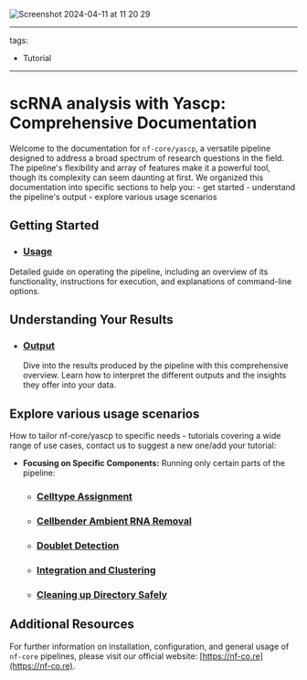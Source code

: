 ![Screenshot 2024-04-11 at 11 20 29](https://github.com/wtsi-hgi/yascp/assets/22347136/a0aab7d8-57ec-49cb-bceb-ed734b04a8de)

---
tags:
  - Tutorial
---


# scRNA analysis with Yascp: Comprehensive Documentation

Welcome to the documentation for `nf-core/yascp`, a versatile pipeline designed to address a broad spectrum of research questions in the field. The pipeline's flexibility and array of features make it a powerful tool, though its complexity can seem daunting at first. We organized this documentation into specific sections to help you: 
    - get started
    - understand the pipeline's output
    - explore various usage scenarios

## Getting Started
- ### **[Usage](usage.md)** 
 Detailed guide on operating the pipeline, including an overview of its functionality, instructions for execution, and explanations of command-line options.
## Understanding Your Results
- ### **[Output](output.md)** 
  Dive into the results produced by the pipeline with this comprehensive overview. Learn how to interpret the different outputs and the insights they offer into your data.

## Explore various usage scenarios

How to tailor nf-core/yascp to specific needs -  tutorials covering a wide range of use cases, contact us to suggest a new one/add your tutorial:

<!---
- **[Running the Full Pipeline](full_pipeline_tutorial.md):** A step-by-step guide to executing the complete workflow.
- **[Excluding Cellbender Ambient RNA Removal](no_cb_full_pipeline.md):** Opt for this tutorial if GPU resources are unavailable.
- **[Full pipeline with available Genotypes](full_pipeline_GT__tutorial.md):**
-->

- **Focusing on Specific Components:** Running only certain parts of the pipeline:
    - ### [Celltype Assignment](celltype_tutorial.md)
    - ### [Cellbender Ambient RNA Removal](ambient_rna_removal_tutorial.md)
    - ### [Doublet Detection](doublet_detection_tutorial.md)
    - ### [Integration and Clustering](cluster_integrate_tutorial.md)
    - ### [Cleaning up Directory Safely](/clean_up_results.md)

## Additional Resources

For further information on installation, configuration, and general usage of `nf-core` pipelines, please visit our official website: [https://nf-co.re](https://nf-co.re).

